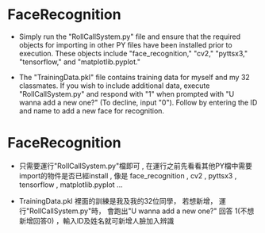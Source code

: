 # FaceRecognition
- Simply run the "RollCallSystem.py" file and ensure that the required objects for importing in other PY files have been installed prior to execution. These objects include "face_recognition," "cv2," "pyttsx3," "tensorflow," and "matplotlib.pyplot."

- The "TrainingData.pkl" file contains training data for myself and my 32 classmates. If you wish to include additional data, execute "RollCallSystem.py" and respond with "1" when prompted with "U wanna add a new one?" (To decline, input "0"). Follow by entering the ID and name to add a new face for recognition.


# FaceRecognition
- 只需要運行"RollCallSystem.py"檔即可 ,
在運行之前先看看其他PY檔中需要import的物件是否已經install ,
像是 face_recognition , cv2 , pyttsx3 , tensorflow , matplotlib.pyplot ... 

- TrainingData.pkl 裡面的訓練是我及我的32位同學， 若想新增， 運行"RollCallSystem.py"時，
  會跑出"U wanna add a new one?" 回答 1(不想新增回答0) ，輸入ID及姓名就可新增人臉加入辨識
